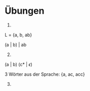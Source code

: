 # Übungen

1.

L = {a, b, ab}

(a | b) | ab

2.

(a | b) (c* | $\epsilon$)

3 Wörter aus der Sprache: {a, ac, acc}

3.


